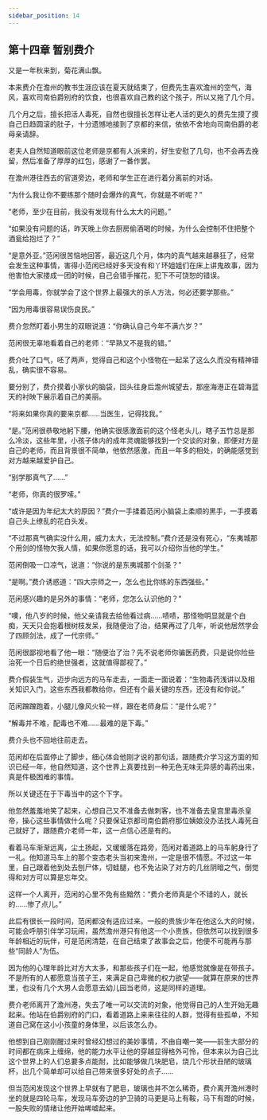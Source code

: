 ```yaml
---
sidebar_position: 14
---
```


## 第十四章 **暂别费介**

又是一年秋来到，菊花满山飘。

本来费介在澹州的教书生涯应该在夏天就结束了，但费先生喜欢澹州的空气，海风，喜欢司南伯爵别府的饮食，也很喜欢自己教的这个孩子，所以又拖了几个月。

几个月之后，擅长把活人毒死，自然也很擅长怎样让老人活的更久的费先生摸了摸自己日趋圆滚的肚子，十分遗憾地接到了京都的来信，依依不舍地向司南伯爵的老母亲请辞。

老夫人自然知道眼前这位老师是京都有人派来的，好生安慰了几句，也不会再去挽留，然后准备了厚厚的红包，感谢了一番作罢。

在澹州港往西去的官道旁边，老师和学生正在进行着分离前的对话。

“为什么我让你不要练那个随时会爆炸的真气，你就是不听呢？”

“老师，至少在目前，我没有发现有什么太大的问题。”

“如果没有问题的话，昨天晚上你去厨房偷酒喝的时候，为什么会控制不住把整个酒瓮给抱烂了？”

“是意外亚。”范闲很苦恼地回答，最近这几个月，体内的真气越来越暴狂了，经常会发生这种事情，害得小范闲已经好多天没有和丫环姐姐们在床上讲鬼故事，因为他害怕大家搂成一团的时候，自己会错手摧花，犯下不可饶恕的错误。

“学会用毒，你就学会了这个世界上最强大的杀人方法，何必还要学那些。”

“因为用毒很容易误伤良民。”

费介忽然盯着小男生的双眼说道：“你确认自己今年不满六岁？”

范闲很无辜地看着自己的老师：“早熟又不是我的错。”

费介吐了口气，呸了两声，觉得自己和这个小怪物在一起呆了这么久而没有精神错乱，确实很不容易。

要分别了，费介摸着小家伙的脑袋，回头往身后澹州城望去，那座海港正在碧海蓝天的衬映下展示着自己的美丽。

“将来如果你真的要来京都……当医生，记得找我。”

“是。”范闲很恭敬地躬下腰，他确实很感激面前的这个怪老头儿，瞎子五竹总是那么冷淡，这些年里，小孩子体内的成年灵魂能够找到一个交谈的对象，即便对方是自己的老师，而且背景很不简单，他依然感激，而且一年多的相处，的确能感觉到对方越来越爱护自己。

“别学那真气了……”

“老师，你真的很罗嗦。”

“或许是因为年纪太大的原因？”费介一手揉着范闲小脑袋上柔顺的黑手，一手摸着自己头上缭乱的花白头发。

“不过那真气确实没什么用，威力太大，无法控制。”费介还是没有死心，“东夷城那个用剑的怪物欠我人情，如果你愿意的话，我可以介绍你当他的学生。”

范闲倒吸一口凉气，说道：“你说的是东夷城那个剑圣？”

“是啊。”费介诱惑道：“四大宗师之一，怎么也比你练的东西强些。”

范闲感兴趣的是另外的事情：“老师，您怎么认识他的？”

“噢，他八岁的时候，他父亲请我去给他看过病……啧啧，那怪物明显就是个白痴，天天只会抱着根树枝发呆，我随便治了治，结果再过了几年，听说他居然学会了四顾剑法，成了一代宗师。”

范闲很鄙视地看了他一眼：“随便治了治？先不说老师你骗医药费，只是说你险些治死一个日后的绝世强者，这就值得鄙视了。”

费介假装生气，迈步向远方的马车走去，一面走一面说着：“生物毒药浅讲以及相关知识入门，这些东西我都教给你，但还有个最关键的东西，还没有和你说。”

范闲蹭蹭跑着，小腿儿像风火轮一样，跟在老师身后：“是什么呢？”

“解毒并不难，配毒也不难……最难的是下毒。”

费介头也不回地往前走去。

范闲却在后面停止了脚步，细心体会他刚才说的那句话，跟随费介学习这方面的知识已经一年，他自然知道，这个世界上真要找到一种无色无味无异感的毒药出来，真是件极困难的事情。

所以关键还在于下毒当中的这个下字。

他忽然羞羞地笑了起来，心想自己又不准备去做刺客，也不准备去皇宫里毒杀皇帝，操心这些事情做什么呢？只要保证京都司南伯爵府那位姨娘没办法找人毒死自己就好了，跟随费介老师一年，这一点信心还是有的。

看着马车渐渐远离，尘土扬起，又缓缓落在路旁，范闲对着道路上的马车躬身行了一礼。他知道马车上的那个变态老头当初来澹州，一定是很不情愿。不过这一年里，自己跟着他到处去刨尸体，切蛙腿，也不免沾染了对方的几丝阴暗之气，倒觉得和对方可以算是忘年交。

这样一个人离开，范闲的心里不免有些黯然：“费介老师真是个不错的人，就长的……惨了点儿。”

此后有很长一段时间，范闲都没有适应过来。一般的贵族少年在他这么大的时候，可能会呼朋引伴学习玩闹，虽然澹州港只有他这一个小贵族，但依然可以找到很多年龄相近的玩伴，可是范闲清楚，在自己结束了故事会之后，他便不可能再与那些“同龄人”为伍。

因为他的心理年龄比对方大太多，和那些孩子们在一起，他感觉就像是在带孩子。不是所有的人都愿意当孩子王，来满足自己卑微的权力欲望——就算在原来的世界里，也没有几个大男人会愿意去幼儿园当老师，这是同样的道理。

费介老师离开了澹州港，失去了唯一可以交流的对象，他觉得自己的人生开始无趣起来。他站在伯爵别府的门口，看着道路上来来往往的人群，觉得有些孤单，不知道自己窝在这小小孩童的身体里，以后该怎么办。

他想到自己刚刚醒过来时曾经幻想过的美妙事情，不由自嘲一笑——前生大部分的时间都在病床上缠绵，他的能力水平让他的穿越显得格外可怜，但本来以为自己比这个世界上的人们总要多点能耐，比如能够做几块肥皂，烧几个形状丑陋的玻璃杯，出几个简单却可以给自己带来很多好处的点子……

但当范闲发现这个世界上早就有了肥皂，玻璃也并不怎么稀奇，费介离开澹州港时坐的就是四轮马车，发现马车旁边的护卫骑的马更是马上有鞍，马下有蹬的时候，一股失败的情绪让他开始唏嘘起来。

